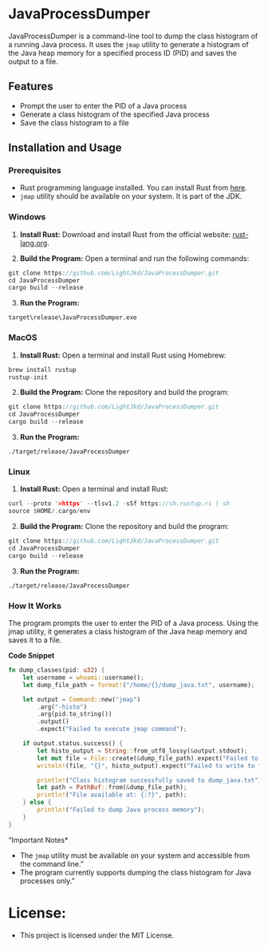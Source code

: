 # JavaProcessDumper

JavaProcessDumper is a command-line tool to dump the class histogram of a running Java process. It uses the `jmap` utility to generate a histogram of the Java heap memory for a specified process ID (PID) and saves the output to a file.

## Features
- Prompt the user to enter the PID of a Java process
- Generate a class histogram of the specified Java process
- Save the class histogram to a file

## Installation and Usage

### Prerequisites
- Rust programming language installed. You can install Rust from [here](https://www.rust-lang.org/tools/install).
- `jmap` utility should be available on your system. It is part of the JDK.

### Windows

1. **Install Rust:**
   Download and install Rust from the official website: [rust-lang.org](https://www.rust-lang.org/tools/install).

2. **Build the Program:**
   Open a terminal and run the following commands:
```rust
git clone https://github.com/LightJkd/JavaProcessDumper.git
cd JavaProcessDumper
cargo build --release

```

3.  **Run the Program:**
```
target\release\JavaProcessDumper.exe
```


### MacOS
1. **Install Rust:**
Open a terminal and install Rust using Homebrew:
```rust
brew install rustup
rustup-init

```

2. **Build the Program:**
Clone the repository and build the program:
```rust
git clone https://github.com/LightJkd/JavaProcessDumper.git
cd JavaProcessDumper
cargo build --release

```
3.  **Run the Program:**
```
./target/release/JavaProcessDumper
```

### Linux

1. **Install Rust:**
Open a terminal and install Rust:
```rust
curl --proto '=https' --tlsv1.2 -sSf https://sh.rustup.rs | sh
source $HOME/.cargo/env

```

2. **Build the Program:**
Clone the repository and build the program:
```rust
git clone https://github.com/LightJkd/JavaProcessDumper.git
cd JavaProcessDumper
cargo build --release

```

3.  **Run the Program:**
```
./target/release/JavaProcessDumper
```


### How It Works
The program prompts the user to enter the PID of a Java process. Using the jmap utility, it generates a class histogram of the Java heap memory and saves it to a file.

**Code Snippet**
```rust
fn dump_classes(pid: u32) {
    let username = whoami::username();
    let dump_file_path = format!("/home/{}/dump_java.txt", username);

    let output = Command::new("jmap")
        .arg("-histo")
        .arg(pid.to_string())
        .output()
        .expect("Failed to execute jmap command");

    if output.status.success() {
        let histo_output = String::from_utf8_lossy(&output.stdout);
        let mut file = File::create(&dump_file_path).expect("Failed to create file");
        writeln!(file, "{}", histo_output).expect("Failed to write to file");

        println!("Class histogram successfully saved to dump_java.txt");
        let path = PathBuf::from(&dump_file_path);
        println!("File available at: {:?}", path);
    } else {
        println!("Failed to dump Java process memory");
    }
}

``` 

“Important Notes*
 * The `jmap` utility must be available on your system and accessible from the command line.”
 * The program currently supports dumping the class histogram for Java processes only.”

 # License:
 * This project is licensed under the MIT License. 
